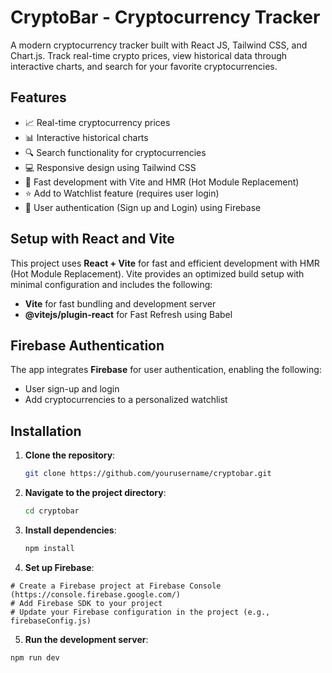 # CryptoBar - Cryptocurrency Tracker

A modern cryptocurrency tracker built with React JS, Tailwind CSS, and Chart.js. Track real-time crypto prices, view historical data through interactive charts, and search for your favorite cryptocurrencies.

## Features
- 📈 Real-time cryptocurrency prices
- 📊 Interactive historical charts
- 🔍 Search functionality for cryptocurrencies
- 💻 Responsive design using Tailwind CSS
- 🚀 Fast development with Vite and HMR (Hot Module Replacement)
- ⭐ Add to Watchlist feature (requires user login)
- 🔐 User authentication (Sign up and Login) using Firebase

## Setup with React and Vite

This project uses **React + Vite** for fast and efficient development with HMR (Hot Module Replacement). Vite provides an optimized build setup with minimal configuration and includes the following:

- **Vite** for fast bundling and development server
- **@vitejs/plugin-react** for Fast Refresh using Babel

## Firebase Authentication

The app integrates **Firebase** for user authentication, enabling the following:

- User sign-up and login
- Add cryptocurrencies to a personalized watchlist

## Installation

1. **Clone the repository**:
   ```bash
   git clone https://github.com/yourusername/cryptobar.git

2. **Navigate to the project directory**:
   ```bash
   cd cryptobar
3. **Install dependencies**:
   ```bash
   npm install
4. **Set up Firebase**:

```
# Create a Firebase project at Firebase Console (https://console.firebase.google.com/)
# Add Firebase SDK to your project
# Update your Firebase configuration in the project (e.g., firebaseConfig.js)
```

5. **Run the development server**:
```bash
npm run dev
